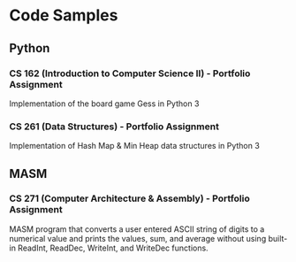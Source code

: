 # Code Samples

## Python
### CS 162 (Introduction to Computer Science II) - Portfolio Assignment
Implementation of the board game Gess in Python 3
### CS 261 (Data Structures) - Portfolio Assignment
Implementation of Hash Map & Min Heap data structures in Python 3

## MASM
### CS 271 (Computer Architecture & Assembly) - Portfolio Assignment
MASM program that converts a user entered ASCII string of digits to a numerical value and prints the values, sum, and average without using built-in ReadInt, ReadDec, WriteInt, and WriteDec functions.

